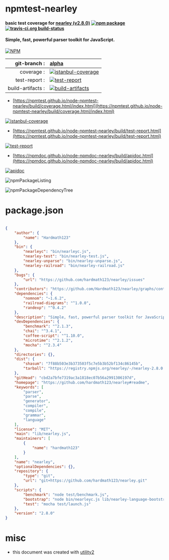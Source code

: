 # npmtest-nearley

#### basic test coverage for  [nearley (v2.8.0)](https://github.com/hardmath123/nearley#readme)  [![npm package](https://img.shields.io/npm/v/npmtest-nearley.svg?style=flat-square)](https://www.npmjs.org/package/npmtest-nearley) [![travis-ci.org build-status](https://api.travis-ci.org/npmtest/node-npmtest-nearley.svg)](https://travis-ci.org/npmtest/node-npmtest-nearley)

#### Simple, fast, powerful parser toolkit for JavaScript.

[![NPM](https://nodei.co/npm/nearley.png?downloads=true&downloadRank=true&stars=true)](https://www.npmjs.com/package/nearley)

| git-branch : | [alpha](https://github.com/npmtest/node-npmtest-nearley/tree/alpha)|
|--:|:--|
| coverage : | [![istanbul-coverage](https://npmtest.github.io/node-npmtest-nearley/build/coverage.badge.svg)](https://npmtest.github.io/node-npmtest-nearley/build/coverage.html/index.html)|
| test-report : | [![test-report](https://npmtest.github.io/node-npmtest-nearley/build/test-report.badge.svg)](https://npmtest.github.io/node-npmtest-nearley/build/test-report.html)|
| build-artifacts : | [![build-artifacts](https://npmtest.github.io/node-npmtest-nearley/glyphicons_144_folder_open.png)](https://github.com/npmtest/node-npmtest-nearley/tree/gh-pages/build)|

- [https://npmtest.github.io/node-npmtest-nearley/build/coverage.html/index.html](https://npmtest.github.io/node-npmtest-nearley/build/coverage.html/index.html)

[![istanbul-coverage](https://npmtest.github.io/node-npmtest-nearley/build/screenCapture.buildCi.browser.%252Ftmp%252Fbuild%252Fcoverage.lib.html.png)](https://npmtest.github.io/node-npmtest-nearley/build/coverage.html/index.html)

- [https://npmtest.github.io/node-npmtest-nearley/build/test-report.html](https://npmtest.github.io/node-npmtest-nearley/build/test-report.html)

[![test-report](https://npmtest.github.io/node-npmtest-nearley/build/screenCapture.buildCi.browser.%252Ftmp%252Fbuild%252Ftest-report.html.png)](https://npmtest.github.io/node-npmtest-nearley/build/test-report.html)

- [https://npmdoc.github.io/node-npmdoc-nearley/build/apidoc.html](https://npmdoc.github.io/node-npmdoc-nearley/build/apidoc.html)

[![apidoc](https://npmdoc.github.io/node-npmdoc-nearley/build/screenCapture.buildCi.browser.%252Ftmp%252Fbuild%252Fapidoc.html.png)](https://npmdoc.github.io/node-npmdoc-nearley/build/apidoc.html)

![npmPackageListing](https://npmtest.github.io/node-npmtest-nearley/build/screenCapture.npmPackageListing.svg)

![npmPackageDependencyTree](https://npmtest.github.io/node-npmtest-nearley/build/screenCapture.npmPackageDependencyTree.svg)



# package.json

```json

{
    "author": {
        "name": "Hardmath123"
    },
    "bin": {
        "nearleyc": "bin/nearleyc.js",
        "nearley-test": "bin/nearley-test.js",
        "nearley-unparse": "bin/nearley-unparse.js",
        "nearley-railroad": "bin/nearley-railroad.js"
    },
    "bugs": {
        "url": "https://github.com/hardmath123/nearley/issues"
    },
    "contributors": "https://github.com/Hardmath123/nearley/graphs/contributors",
    "dependencies": {
        "nomnom": "~1.6.2",
        "railroad-diagrams": "^1.0.0",
        "randexp": "^0.4.2"
    },
    "description": "Simple, fast, powerful parser toolkit for JavaScript.",
    "devDependencies": {
        "benchmark": "^2.1.3",
        "chai": "^3.4.1",
        "coffee-script": "^1.10.0",
        "microtime": "^2.1.2",
        "mocha": "^2.3.4"
    },
    "directories": {},
    "dist": {
        "shasum": "7f88b503e3b373503f5c7e5b3b52bf134c86145b",
        "tarball": "https://registry.npmjs.org/nearley/-/nearley-2.8.0.tgz"
    },
    "gitHead": "cbd2a7bfe7319ac3a1818ec07b56a2991306197d",
    "homepage": "https://github.com/hardmath123/nearley#readme",
    "keywords": [
        "parser",
        "parse",
        "generator",
        "compiler",
        "compile",
        "grammar",
        "language"
    ],
    "license": "MIT",
    "main": "lib/nearley.js",
    "maintainers": [
        {
            "name": "hardmath123"
        }
    ],
    "name": "nearley",
    "optionalDependencies": {},
    "repository": {
        "type": "git",
        "url": "git+https://github.com/hardmath123/nearley.git"
    },
    "scripts": {
        "benchmark": "node test/benchmark.js",
        "bootstrap": "node bin/nearleyc.js lib/nearley-language-bootstrapped.ne >lib/nearley-language-bootstrapped.js.new && mv lib/nearley-language-bootstrapped.js.new lib/nearley-language-bootstrapped.js",
        "test": "mocha test/launch.js"
    },
    "version": "2.8.0"
}
```



# misc
- this document was created with [utility2](https://github.com/kaizhu256/node-utility2)
